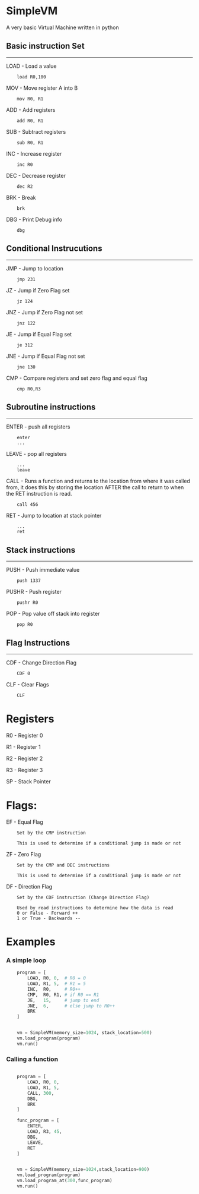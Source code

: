 # SimpleVM

A very basic Virtual Machine written in python

## Basic instruction Set
---
LOAD - Load a value
```
    load R0,100
```

MOV - Move register A into B
```
    mov R0, R1
```
ADD - Add registers
```
    add R0, R1
```
SUB - Subtract registers
```
    sub R0, R1
```
INC - Increase register
```
    inc R0
```
DEC - Decrease register
```
    dec R2
```
BRK - Break
```
    brk
```
DBG - Print Debug info
```
    dbg
```

## Conditional Instrucutions
---
JMP - Jump to location
```
    jmp 231
```
JZ - Jump if Zero Flag set
```
    jz 124
```
JNZ - Jump if Zero Flag not set
```
    jnz 122
```
JE - Jump if Equal Flag set
```
    je 312
```
JNE - Jump if Equal Flag not set
```
    jne 130
```
CMP - Compare registers and set zero flag and equal flag
```
    cmp R0,R3
```


## Subroutine instructions
---
ENTER - push all registers
```
    enter
    ...
```
LEAVE - pop all registers
```
    ...
    leave
```
CALL - Runs a function and returns to the location from where it was called from, it does this by storing the location AFTER the call to return to when the RET instruction is read.
```
    call 456
```
RET - Jump to location at stack pointer
```
    ...
    ret
```
## Stack instructions
---
PUSH - Push immediate value
```
    push 1337
```
PUSHR - Push register
```
    pushr R0
```
POP - Pop value off stack into register
```
    pop R0
```

## Flag Instructions
---
CDF - Change Direction Flag
```
    CDF 0
```
CLF - Clear Flags
```
    CLF
```

# Registers

R0 - Register 0

R1 - Register 1

R2 - Register 2

R3 - Register 3

SP - Stack Pointer


# Flags:

EF - Equal Flag
```
    Set by the CMP instruction
    
    This is used to determine if a conditional jump is made or not
```
ZF - Zero Flag
```
    Set by the CMP and DEC instructions
    
    This is used to determine if a conditional jump is made or not
```

DF - Direction Flag
```
    Set by the CDF instruction (Change Direction Flag)
    
    Used by read instructions to determine how the data is read
    0 or False - Forward ++
    1 or True - Backwards --
```

# Examples


### A simple loop
```python
    program = [
        LOAD, R0, 0,  # R0 = 0
        LOAD, R1, 5,  # R1 = 5
        INC,  R0,     # R0++
        CMP,  R0, R1, # if R0 == R1 
        JE,   15,     # jump to end
        JNE,  6,      # else jump to R0++
        BRK
    ]


    vm = SimpleVM(memory_size=1024, stack_location=500)
    vm.load_program(program)
    vm.run()

```
### Calling a function
```python

    program = [
        LOAD, R0, 0, 
        LOAD, R1, 5,
        CALL, 300,
        DBG,
        BRK
    ]

    func_program = [
        ENTER,
        LOAD, R3, 45,
        DBG,
        LEAVE,
        RET
    ]


    vm = SimpleVM(memory_size=1024,stack_location=900)
    vm.load_program(program)
    vm.load_program_at(300,func_program)
    vm.run()
```
